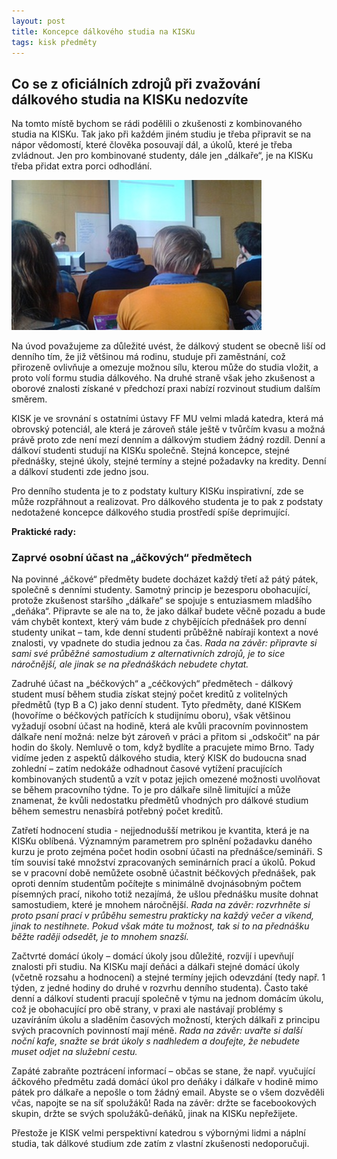```yaml
---
layout: post
title: Koncepce dálkového studia na KISKu
tags: kisk předměty
---
```


## Co se z oficiálních zdrojů při zvažování dálkového studia na KISKu nedozvíte

Na tomto místě bychom se rádi podělili o zkušenosti z kombinovaného studia na KISKu. Tak jako při každém jiném studiu je třeba připravit se na nápor vědomostí, které člověka posouvají dál, a úkolů, které je třeba zvládnout. Jen pro kombinované studenty, dále jen „dálkaře“, je na KISKu třeba přidat extra porci odhodlání. 

<img src="/images/vyuka-kisk.jpg" alt="výuka na KISK">

Na úvod považujeme za důležité uvést, že dálkový student se obecně liší od denního tím, že již většinou má rodinu, studuje při zaměstnání, což přirozeně ovlivňuje a omezuje možnou sílu, kterou může do studia vložit, a proto volí formu studia dálkového. Na druhé straně však jeho zkušenost a oborové znalosti získané v předchozí praxi nabízí rozvinout studium dalším směrem. 

KISK je ve srovnání s ostatními ústavy FF MU velmi mladá katedra, která má obrovský potenciál, ale která je zároveň stále ještě v tvůrčím kvasu a možná právě proto zde není mezí denním a dálkovým studiem žádný rozdíl. Denní a dálkoví studenti studují na KISKu společně. Stejná koncepce, stejné přednášky, stejné úkoly, stejné termíny a stejné požadavky na kredity. Denní a dálkoví studenti zde jedno jsou.

Pro denního studenta je to z podstaty kultury KISKu inspirativní, zde se může rozpřáhnout a realizovat. Pro dálkového studenta je to pak z podstaty nedotažené koncepce dálkového studia prostředí spíše deprimující.

<b>Praktické rady:</b>
<h3>Zaprvé osobní účast na „áčkových“ předmětech</h3>
Na povinné „áčkové“ předměty budete docházet každý třetí až pátý pátek, společně s denními studenty. Samotný princip je bezesporu obohacující, protože zkušenost staršího „dálkaře“ se spojuje s entuziasmem mladšího „deňáka“. Připravte se ale na to, že jako dálkař budete věčně pozadu a bude vám chybět kontext, který vám bude z chybějících přednášek pro denní studenty unikat – tam, kde denní studenti průběžně nabírají kontext a nové znalosti, vy vpadnete do studia jednou za čas. <i>Rada na závěr: připravte si sami své průběžné samostudium z alternativních zdrojů, je to sice náročnější, ale jinak se na přednáškách nebudete chytat.</i>

Zadruhé účast na „béčkových“ a „céčkových“ předmětech - dálkový student musí během studia získat stejný počet kreditů z volitelných předmětů (typ B a C) jako denní student. Tyto předměty, dané KISKem (hovoříme o béčkových patřících k studijnímu oboru), však většinou vyžadují osobní účast na hodině, která ale kvůli pracovním povinnostem dálkaře není možná: nelze být zároveň v práci a přitom si „odskočit“ na pár hodin do školy. Nemluvě o tom, když bydlíte a pracujete mimo Brno. Tady vidíme jeden z aspektů dálkového studia, který KISK do budoucna snad zohlední – zatím nedokáže odhadnout časové vytížení pracujících kombinovaných studentů a vzít v potaz jejich omezené možnosti uvolňovat se během pracovního týdne. To je pro dálkaře silně limitující a může znamenat, že kvůli nedostatku předmětů vhodných pro dálkové studium během semestru nenasbírá potřebný počet kreditů.

Zatřetí hodnocení studia - nejjednodušší metrikou je kvantita, která je na KISKu oblíbená. Významným parametrem pro splnění požadavku daného kurzu je proto zejména počet hodin osobní účasti na přednášce/semináři. S tím souvisí také množství zpracovaných seminárních prací a úkolů. Pokud se v pracovní době nemůžete osobně účastnit béčkových přednášek, pak oproti denním studentům počítejte s minimálně dvojnásobným počtem písemných prací, nikoho totiž nezajímá, že ušlou přednášku musíte dohnat samostudiem, které je mnohem náročnější. <i>Rada na závěr: rozvrhněte si proto psaní prací v průběhu semestru prakticky na každý večer a víkend, jinak to nestihnete. Pokud však máte tu možnost, tak si to na přednášku běžte raději odsedět, je to mnohem snazší.</i>

Začtvrté domácí úkoly – domácí úkoly jsou důležité, rozvíjí i upevňují znalosti při studiu. Na KISKu mají deňáci a dálkaři stejné domácí úkoly (včetně rozsahu a hodnocení) a stejné termíny jejich odevzdání (tedy např. 1 týden, z jedné hodiny do druhé v rozvrhu denního studenta). Často také denní a dálkoví studenti pracují společně v týmu na jednom domácím úkolu, což je obohacující pro obě strany, v praxi ale nastávají problémy s uzavíráním úkolu a sladěním časových možností, kterých dálkaři z principu svých pracovních povinností mají méně. <i>Rada na závěr: uvařte si další noční kafe, snažte se brát úkoly s nadhledem a doufejte, že nebudete muset odjet na služební cestu.</i>

Zapáté zabraňte poztrácení informací – občas se stane, že např. vyučující áčkového předmětu zadá domácí úkol pro deňáky i dálkaře v hodině mimo pátek pro dálkaře a nepošle o tom žádný email. Abyste se o všem dozvěděli včas, napojte se na síť spolužáků! Rada na závěr: držte se facebookových skupin, držte se svých spolužáků-deňáků, jinak na KISKu nepřežijete.

Přestože je KISK velmi perspektivní katedrou s výbornými lidmi a náplní studia, tak dálkové studium zde zatím z vlastní zkušenosti nedoporučuji.
